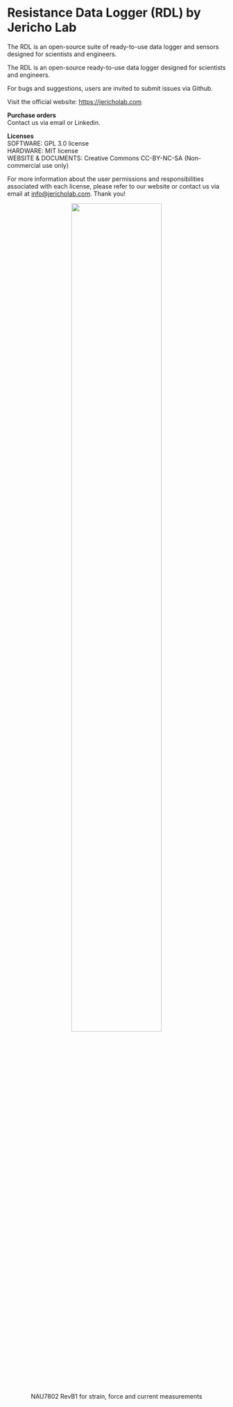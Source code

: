 # Resistance Data Logger (RDL) by Jericho Lab

The RDL is an open-source suite of ready-to-use data logger and sensors designed for scientists and engineers.

The RDL is an open-source ready-to-use data logger designed for scientists and engineers.

For bugs and suggestions, users are invited to submit issues via Github.


Visit the official website: https://jericholab.com

**Purchase orders**  
Contact us via email or Linkedin.
 
**Licenses**  
SOFTWARE: GPL 3.0 license  
HARDWARE: MIT license  
WEBSITE & DOCUMENTS: Creative Commons CC-BY-NC-SA (Non-commercial use only)

For more information about the user permissions and responsibilities associated with each license, please refer to our website or contact us via email at info@jericholab.com. Thank you! 

<figure>
<p align="center">
<img src="RDL/Images/EDITED-Picture-NAU7802-revB1.jpg" style="width:70%">
  </p>
</figure>
<p align="center">
NAU7802 RevB1 for strain, force and current measurements
</p>
